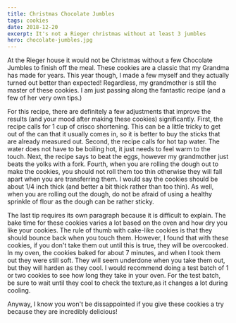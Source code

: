 ```yaml
---
title: Christmas Chocolate Jumbles
tags: cookies
date: 2018-12-20
excerpt: It's not a Rieger christmas without at least 3 jumbles
hero: chocolate-jumbles.jpg
---
```


<v-row>
<v-col>
<v-img-custom src="chocolate-jumbles.jpg" alt="chocolate-jumbles" class="hero-img"> </v-img-custom>
At the Rieger house it would not be Christmas without a few Chocolate Jumbles to finish off the meal. These cookies are a classic that my Grandma has made for years. This year though, I made a few myself and they actually turned out better than expected! Regardless, my grandmother is still the master of these cookies. I am just passing along the fantastic recipe (and a few of her very own tips.)

For this recipe, there are definitely a few adjustments that improve the results (and your mood after making these cookies) significantly. First, the recipe calls for 1 cup of crisco shortening. This can be a little tricky to get out of the can that it usually comes in, so it is better to buy the sticks that are already measured out. Second, the recipe calls for hot tap water. The water does not have to be boiling hot, it just needs to feel warm to the touch. Next, the recipe says to beat the eggs, however my grandmother just beats the yolks with a fork. Fourth, when you are rolling the dough out to make the cookies, you should not roll them too thin otherwise they will fall apart when you are transferring them. I would say the cookies should be about 1/4 inch thick (and better a bit thick rather than too thin). As well, when you are rolling out the dough, do not be afraid of using a healthy sprinkle of flour as the dough can be rather sticky.

The last tip requires its own paragraph because it is difficult to explain. The bake time for these cookies varies a lot based on the oven and how dry you like your cookies. The rule of thumb with cake-like cookies is that they should bounce back when you touch them. However, I found that with these cookies, if you don't take them out until this is true, they will be overcooked. In my oven, the cookies baked for about 7 minutes, and when I took them out they were still soft. They will seem underdone when you take them out, but they will harden as they cool. I would recommend doing a test batch of 1 or two cookies to see how long they take in your oven. For the test batch, be sure to wait until they cool to check the texture,as it changes a lot during cooling.

Anyway, I know you won't be dissappointed if you give these cookies a try because they are incredibly delicious!
</v-col>
</v-row>
<v-row>
<v-col lg="3" sm="12">
<v-ingredients-list title="Cookie Ingredients" file-path="2018-12-20/jumble-info.json" json-key="ingredients"> </v-ingredients-list>
</v-col>
<v-col lg="9" sm="12">
<v-instructions-list title="Cookie Instructions" file-path="2018-12-20/jumble-info.json" json-key="instructions"> </v-instructions-list>
</v-col>
</v-row>
<v-row>
<v-col lg="3">
<v-ingredients-list title="Frosting Ingredients" file-path="2018-12-20/jumble-info.json" json-key="frostingIngredients"> </v-ingredients-list>
</v-col>
<v-col lg="9">
<v-instructions-list title="Frosting Instructions" file-path="2018-12-20/jumble-info.json" json-key="frostingInstructions"> </v-instructions-list>
</v-col>
</v-row>
